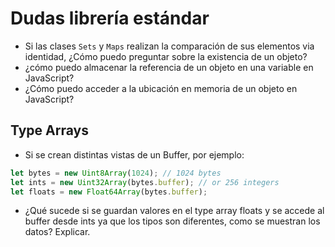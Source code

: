 # Dudas librería estándar

- Si las clases `Sets` y `Maps` realizan la comparación de sus elementos via identidad, ¿Cómo puedo preguntar sobre la existencia de un objeto?
- ¿cómo puedo almacenar la referencia de un objeto en una variable en JavaScript?
- ¿Cómo puedo acceder a la ubicación en memoria de un objeto en JavaScript?

## Type Arrays

- Si se crean distintas vistas de un Buffer, por ejemplo: 

```js
let bytes = new Uint8Array(1024); // 1024 bytes
let ints = new Uint32Array(bytes.buffer); // or 256 integers
let floats = new Float64Array(bytes.buffer);
```

- ¿Qué sucede si se guardan valores en el type array floats y se accede al buffer desde ints ya que los tipos son diferentes, como se muestran los datos? Explicar. 
